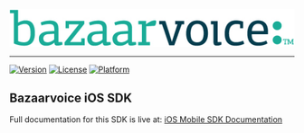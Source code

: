 ![](./misc/logo-tagline.png)

***

[![Version](https://img.shields.io/cocoapods/v/BVSwift.svg?style=flat)](https://cocoapods.org/pods/BVSwift)
[![License](https://img.shields.io/cocoapods/l/BVSwift.svg?style=flat)](https://cocoapods.org/pods/BVSwift)
[![Platform](https://img.shields.io/cocoapods/p/BVSwift.svg?style=flat)](https://cocoapods.org/pods/BVSwift)

## Bazaarvoice iOS SDK
Full documentation for this SDK is live at: [iOS Mobile SDK Documentation](https://developers.bazaarvoice.com/v1.0-MobileSDK/docs/ios-requirements)
